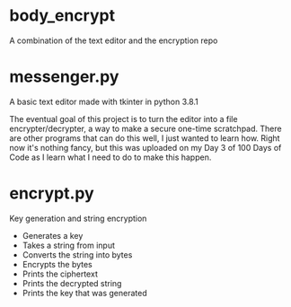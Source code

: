 # body_encrypt
A combination of the text editor and the encryption repo

# messenger.py
A basic text editor made with tkinter in python 3.8.1

The eventual goal of this project is to turn the editor into a file encrypter/decrypter, a way to make a secure one-time scratchpad. There are other programs that can do this well, I just wanted to learn how.
Right now it's nothing fancy, but this was uploaded on my Day 3 of 100 Days of Code as I learn what I need to do to make this happen.

# encrypt.py
Key generation and string encryption
* Generates a key
* Takes a string from input
* Converts the string into bytes
* Encrypts the bytes
* Prints the ciphertext
* Prints the decrypted string
* Prints the key that was generated
